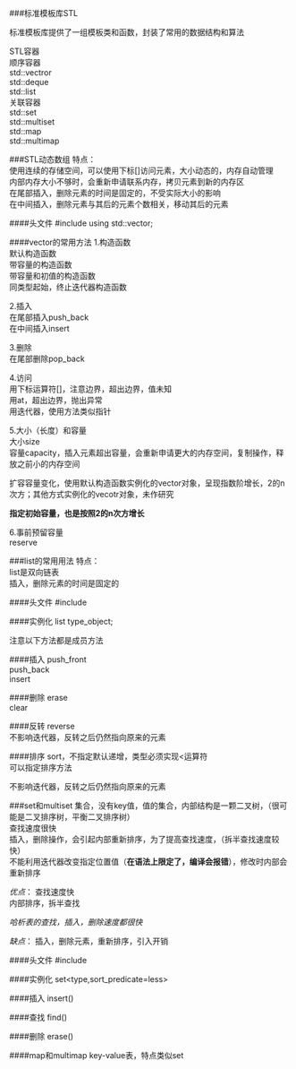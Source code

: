 ###标准模板库STL

标准模板库提供了一组模板类和函数，封装了常用的数据结构和算法<br/>

STL容器<br/>
顺序容器<br/>
	std::vectror<br/>
	std::deque<br/>
	std::list<br/>
关联容器<br/>
	std::set<br/>
	std::multiset<br/>
	std::map<br/>
	std::multimap<br/>


###STL动态数组
特点：<br/>
	使用连续的存储空间，可以使用下标[]访问元素，大小动态的，内存自动管理<br/>
	内部内存大小不够时，会重新申请联系内存，拷贝元素到新的内存区<br/>
	在尾部插入，删除元素的时间是固定的，不受实际大小的影响<br/>
	在中间插入，删除元素与其后的元素个数相关，移动其后的元素<br/>

####头文件
    #include<vector>
    using std::vector;


####vector的常用方法
1.构造函数<br/>
默认构造函数<br/>
带容量的构造函数<br/>
带容量和初值的构造函数<br/>
同类型起始，终止迭代器构造函数<br/>

2.插入<br/>
在尾部插入push_back<br/>
在中间插入insert<br/>

3.删除<br/>
在尾部删除pop_back<br/>

4.访问<br/>
用下标运算符[]，注意边界，超出边界，值未知<br/>
用at，超出边界，抛出异常<br/>
用迭代器，使用方法类似指针<br/>

5.大小（长度）和容量<br/>
大小size<br/>
容量capacity，插入元素超出容量，会重新申请更大的内存空间，复制操作，释放之前小的内存空间<br/>

扩容容量变化，使用默认构造函数实例化的vector对象，呈现指数阶增长，2的n次方；其他方式实例化的vecotr对象，未作研究<br/>

**指定初始容量，也是按照2的n次方增长**<br/>

6.事前预留容量<br/>
reserve<br/>


###list的常用用法
特点：<br/>
list是双向链表<br/>
插入，删除元素的时间是固定的<br/>

####头文件
    #include<vector>

####实例化
list<type> type_object;

注意以下方法都是成员方法<br/>

####插入
push_front<br/>
push_back<br/>
insert<br/>

####删除
erase<br/>
clear<br/>

####反转
reverse<br/>
不影响迭代器，反转之后仍然指向原来的元素<br/>

####排序
sort，不指定默认递增，类型必须实现<运算符<br/>
可以指定排序方法<br/>

不影响迭代器，反转之后仍然指向原来的元素<br/>



###set和multiset
集合，没有key值，值的集合，内部结构是一颗二叉树，（很可能是二叉排序树，平衡二叉排序树）<br/>
查找速度很快<br/>
插入，删除操作，会引起内部重新排序，为了提高查找速度，（拆半查找速度较快）<br/>
不能利用迭代器改变指定位置值（**在语法上限定了，编译会报错**），修改时内部会重新排序<br/>

*优点*：
    查找速度快<br/>
    内部排序，拆半查找<br/>

*哈析表的查找，插入，删除速度都很快*<br/>

*缺点*：
    插入，删除元素，重新排序，引入开销<br/>

####头文件
    #include<set>

####实例化
    set<type,sort_predicate=less<type>>

####插入
insert()<br/>

####查找
find()<br/>

####删除
erase()<br/>

####map和multimap
key-value表，特点类似set<br/>


